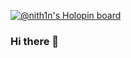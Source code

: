 [![@nith1n's Holopin board](https://holopin.io/api/user/board?user=nith1n)](https://holopin.io/@nith1n)
### Hi there 👋

<!--
**nith1n/nith1n** is a ✨ _special_ ✨ repository because its `README.md` (this file) appears on your GitHub profile.

Here are some ideas to get you started:

- 🔭 I’m currently working on ...
- 🌱 I’m currently learning ...
- 👯 I’m looking to collaborate on ...
- 🤔 I’m looking for help with ...
- 💬 Ask me about ...
- 📫 How to reach me: ...
- 😄 Pronouns: ...
- ⚡ Fun fact: ...
-->
